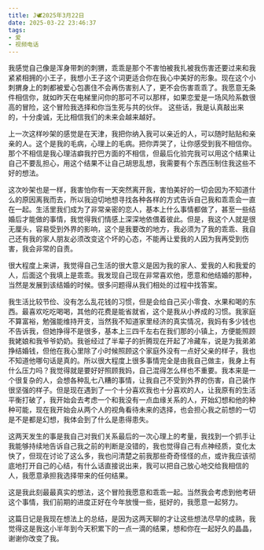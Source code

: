 ```yaml
---
title: J🕊️2025年3月22日
date: 2025-03-22 23:46:37
tags:
- 爱
- 视频电话
---
```

我感觉自己像是浑身带刺的刺猬，乖乖是那个不害怕被我扎被我伤害还要过来和我紧紧相拥的小王子，我想小王子这个词更适合你在我心中美好的形象。现在这个小刺猬身上的刺都被爱心包裹住不会再伤害别人了，更不会伤害乖乖了。我愿意无条件相信你，就如昨天在电梯里问你的那可不可以那样，如果恋爱是一场风险系数很高的冒险，这个冒险我选择和你当生死与共的伙伴。
这些话，我是认真敲出来的，十分虔诚，无比相信我们的未来会越来越好。

上一次这样吵架的感觉是在天津，我把你纳入我可以亲近的人，可以随时贴贴和亲亲的人。这个是我的毛病，心理上的毛病。把你弄哭了，让你感受到我不相信你。那个不相信是我心理洁癖我拧巴方面的不相信，但最后化验完我可以用这个结果让自己不要乱担心，用这个结果不让自己胡思乱想，我需要有个东西压制住我这些不好的想法。

这次吵架也是一样，我害怕你有一天突然离开我，害怕美好的一切会因为不知道什么的原因离我而去，所以我迫切地想寻找各种各样的方式告诉自己我和乖乖会一直在一起。生活里我们成为了非常亲密的恋人，基本上什么事情都做了，甚至一些结婚后才能做的事情，我觉得我们情感上深深地依偎着彼此。但是，我这个人就是很无厘头，容易受到外界的影响，这个是我要改的地方，我必须为了我的乖乖、我自己还有我的家人朋友必须改变这个坏的心态，不能再让爱我的人因为我再受到伤害，我会非常的自责。

很大程度上来讲，我觉得自己生活的很大意义是因为我的家人、爱我的人和我爱的人，后面这个我填上是乖乖。我发现自己现在非常喜欢他，愿意和他结婚的那种，当然是发展到该结婚的时候。很多问题得从我们相处的过程中找答案。

我生活比较节俭、没有怎么乱花钱的习惯，但是会给自己买小零食、水果和喝的东西。最喜欢吃吃喝喝，其他的花费是能省就省，这个是我从小养成的习惯。我家庭不算富裕，勉强能维持开支，当然我不知道家里经济的真实情况，我妈有多少钱也不告诉我，但她挣得不是很多，基本上三四千左右在我们那的小镇上，方便能照顾我姥娘和我爷爷奶奶。我爸经过了半辈子的折腾现在开起了冷藏车，说是为我弟弟挣结婚钱，但他在我心里除了小时候照顾这个家庭外没有一点好父亲的样子，我也不知道他哪句话是真的。所以很大程度上很多事情完全是由我自己做主，我身上有什么压力吗？我觉得就是要好好照顾我妈，自己混得怎么样也不重要。我本来是一个很复杂的人，会想各种乱七八糟的事情，让我自己不受到外界的伤害，自己装作很坚强的样子。但是现在遇到了一个十分喜欢我也十分喜欢的人，让我原有的生活平衡打破了，我开始会去考虑一个和我没有一点血缘关系的人，开始幻想和他的种种可能，现在我开始会从两个人的视角看待未来的选择，也会担心我之前想的一切是不是都是幻想，我体会到了什么是患得患失。

这两天发生的事是我自己对我们关系最后的一次心理上的考量，我找到一个抓手让我能够持续地告诉自己我之前的判断是没错的，我也觉得自己有点神经质，变化太快了，但现在讨论了这么多，我也问清楚之前我那些奇奇怪怪的点，或许我应该彻底地打开自己的心结，有什么话直接说出来，我可以把自己放心地交给我相信的人，我愿意承担我选择带来的任何结果。

这是我此刻最最真实的想法，这个冒险我愿意和乖乖一起。当然我会考虑到他考研这个事情，我们前期的进度正好在今年放慢一些，挺好的，我愿意一起努力。

这篇日记是我现在想法上的总结，是因为这两天聊的才让这些想法尽早的成熟，我觉得这是我这小半年到今天积累下的一点一滴的结果，想和你在一起好久的晶晶，谢谢你改变了我。